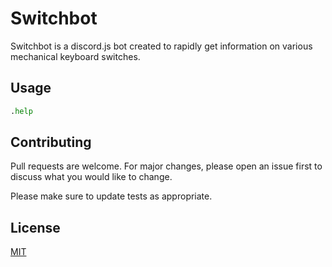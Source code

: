 # Switchbot

Switchbot is a discord.js bot created to rapidly get information on various mechanical keyboard switches.

## Usage

```python
.help
```

## Contributing
Pull requests are welcome. For major changes, please open an issue first to discuss what you would like to change.

Please make sure to update tests as appropriate.

## License
[MIT](https://choosealicense.com/licenses/mit/)
